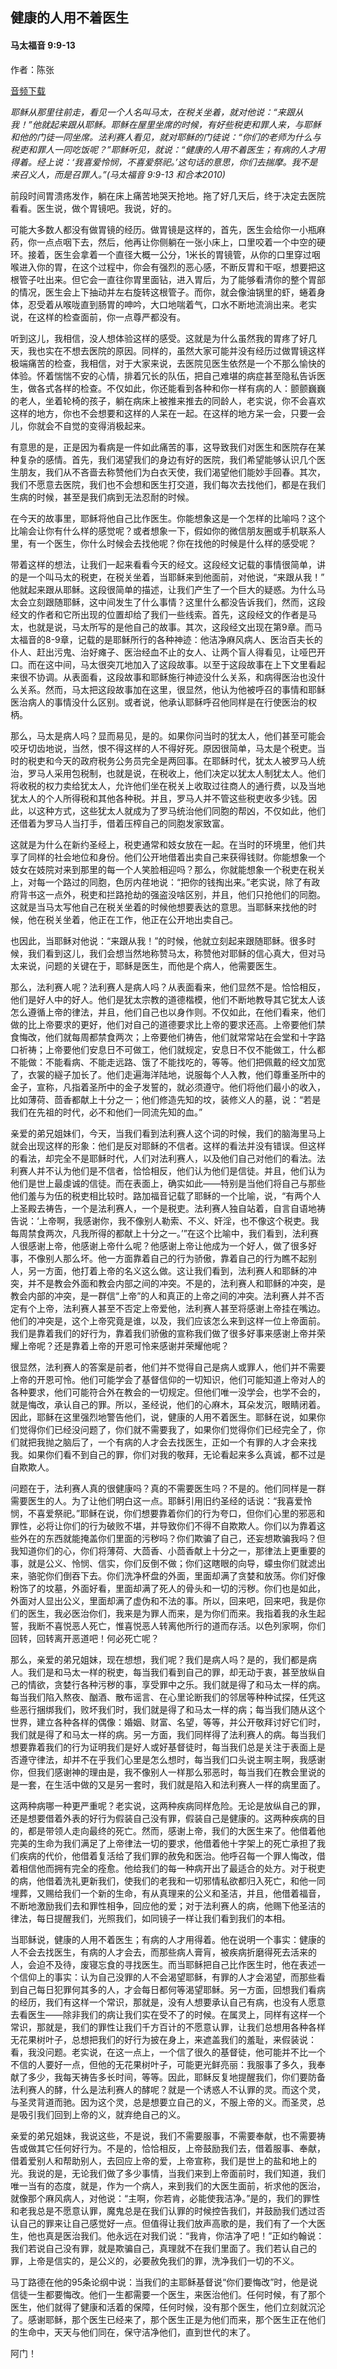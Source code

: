 ﻿## 健康的人用不着医生

#### 马太福音 9:9-13

作者：陈张

[音频下载](https://link.jscdn.cn/1drv/aHR0cHM6Ly8xZHJ2Lm1zL3UvcyFBaW5LWUhaYVJhLW5sRG9UU2lQQjN6N1A2MFE4P2U9c0dXMUFy.m4a)  

*耶稣从那里往前走，看见一个人名叫马太，在税关坐着，就对他说：“来跟从我！”他就起来跟从耶稣。耶稣在屋里坐席的时候，有好些税吏和罪人来，与耶稣和他的门徒一同坐席。法利赛人看见，就对耶稣的门徒说：“你们的老师为什么与税吏和罪人一同吃饭呢？”耶稣听见，就说：“健康的人用不着医生；有病的人才用得着。经上说：‘我喜爱怜悯，不喜爱祭祀。’这句话的意思，你们去揣摩。我不是来召义人，而是召罪人。”(马太福音 9:9-13 和合本2010)*

前段时间胃溃疡发作，躺在床上痛苦地哭天抢地。拖了好几天后，终于决定去医院看看。医生说，做个胃镜吧。我说，好的。

可能大多数人都没有做胃镜的经历。做胃镜是这样的，首先，医生会给你一小瓶麻药，你一点点咽下去，然后，他再让你侧躺在一张小床上，口里咬着一个中空的硬环。接着，医生会拿着一个直径大概一公分，1米长的胃镜管，从你的口里穿过咽喉进入你的胃，在这个过程中，你会有强烈的恶心感，不断反胃和干呕，想要把这根管子吐出来。但它会一直往你胃里面钻，进入胃后，为了能够看清你的整个胃部的情况，医生会上下抽动并左右旋转这根管子。而你，就会像油锅里的虾，蜷着身体，忍受着从喉咙直到肠胃的呻吟，大口地喘着气，口水不断地流淌出来。老实说，在这样的检查面前，你一点尊严都没有。

听到这儿，我相信，没人想体验这样的感受。这就是为什么虽然我的胃疼了好几天，我也实在不想去医院的原因。同样的，虽然大家可能并没有经历过做胃镜这样极端痛苦的检查，我相信，对于大家来说，去医院见医生依然是一个不那么愉快的体验。怀着惴惴不安的心情，排着冗长的队伍，把自己难堪的病症甚至隐私告诉医生，做各式各样的检查。不仅如此，你还能看到各种和你一样有病的人：颤颤巍巍的老人，坐着轮椅的孩子，躺在病床上被推来推去的同龄人，老实说，你不会喜欢这样的地方，你也不会想要和这样的人呆在一起。在这样的地方呆一会，只要一会儿，你就会不自觉的变得消极起来。

有意思的是，正是因为看病是一件如此痛苦的事，这导致我们对医生和医院存在某种复杂的感情。首先，我们渴望我们的身边有好的医院，我们希望能够认识几个医生朋友，我们从不吝啬去称赞他们为白衣天使，我们渴望他们能妙手回春。其次，我们不愿意去医院，我们也不会想和医生打交道，我们每次去找他们，都是在我们生病的时候，甚至是我们病到无法忍耐的时候。

在今天的故事里，耶稣将他自己比作医生。你能想象这是一个怎样的比喻吗？这个比喻会让你有什么样的感觉呢？或者想象一下，假如你的微信朋友圈或手机联系人里，有一个医生，你什么时候会去找他呢？你在找他的时候是什么样的感受呢？

带着这样的想法，让我们一起来看看今天的经文。这段经文记载的事情很简单，讲的是一个叫马太的税吏，在税关坐着，当耶稣来到他面前，对他说，“来跟从我！” 他就起来跟从耶稣。这段很简单的描述，让我们产生了一个巨大的疑惑。为什么马太会立刻跟随耶稣，这中间发生了什么事情？这里什么都没告诉我们，然而，这段经文的作者和它所出现的位置却给了我们一些线索。首先，这段经文的作者是马太，也就是说，马太所写的是他自己的故事。其次，这段经文出现在第9章。而马太福音的8-9章，记载的是耶稣所行的各种神迹：他洁净麻风病人、医治百夫长的仆人、赶出污鬼、治好瘫子、医治经血不止的女人、让两个盲人得看见，让哑巴开口。而在这中间，马太很突兀地加入了这段故事。以至于这段故事在上下文里看起来很不协调。从表面看，这段故事和耶稣施行神迹没什么关系，和病得医治也没什么关系。然而，马太把这段故事加在这里，很显然，他认为他被呼召的事情和耶稣医治病人的事情没什么区别。或者说，他承认耶稣呼召他同样是在行使医治的权柄。

那么，马太是病人吗？显而易见，是的。如果你问当时的犹太人，他们甚至可能会咬牙切齿地说，当然，恨不得这样的人不得好死。原因很简单，马太是个税吏。当时的税吏和今天的政府税务公务员完全是两回事。在耶稣时代，犹太人被罗马人统治，罗马人采用包税制，也就是说，在税收上，他们决定以犹太人制犹太人。他们将收税的权力卖给犹太人，允许他们坐在税关上收取过往商人的通行费，以及当地犹太人的个人所得税和其他各种税。并且，罗马人并不管这些税吏收多少钱。因此，以这种方式，这些犹太人就成为了罗马统治他们同胞的帮凶，不仅如此，他们还借着为罗马人当打手，借着压榨自己的同胞发家致富。

这就是为什么在新约圣经上，税吏通常和妓女放在一起。在当时的环境里，他们共享了同样的社会地位和身份。他们公开地借着出卖自己来获得钱财。你能想象一个妓女在妓院对来到那里的每一个人笑脸相迎吗？那么，你就能想象一个税吏在税关上，对每一个路过的同胞，色厉内荏地说：“把你的钱掏出来。”老实说，除了有政府背书这一点外，税吏和拦路抢劫的强盗没啥区别，并且，他们只抢他们的同胞。这就是当马太写他自己在税关坐着的时候他想要表达的意思。当耶稣来找他的时候，他在税关坐着，他正在工作，他正在公开地出卖自己。

也因此，当耶稣对他说：“来跟从我！”的时候，他就立刻起来跟随耶稣。很多时候，我们看到这儿，我们会想当然地称赞马太，称赞他对耶稣的信心真大，但对马太来说，问题的关键在于，耶稣是医生，而他是个病人，他需要医生。

那么，法利赛人呢？法利赛人是病人吗？从表面看来，他们显然不是。恰恰相反，他们是好人中的好人。他们是犹太宗教的道德楷模，他们不断地教导其它犹太人该怎么遵循上帝的律法，并且，他们自己也以身作则。不仅如此，在他们看来，他们做的比上帝要求的更好，他们对自己的道德要求比上帝的要求还高。上帝要他们禁食悔改，他们就每周都禁食两次；上帝要他们祷告，他们就常常站在会堂和十字路口祈祷；上帝要他们安息日不可做工，他们就规定，安息日不仅不能做工，什么都不能做：不能看病、不能走远路、饿了不能找吃的，等等。他们把佩戴的经文加宽了，衣裳的繸子加长了。他们走遍海洋陆地，说服每个人入教，他们尊重圣所中的金子，宣称，凡指着圣所中的金子发誓的，就必须遵守。他们将他们最小的收入，比如薄荷、茴香都献上十分之一；他们修造先知的坟，装修义人的墓，说：“若是我们在先祖的时代，必不和他们一同流先知的血。”

亲爱的弟兄姐妹们，今天，当我们看到法利赛人这个词的时候，我们的脑海里马上就会出现这样的形象：他们是反对耶稣的不信者。这样的看法并没有错误。但这样的看法，却完全不是耶稣时代，人们对法利赛人，以及他们自己对他们的看法。法利赛人并不认为他们是不信者，恰恰相反，他们认为他们是信徒。并且，他们认为他们是世上最虔诚的信徒。而在表面上，确实如此——特别是当他们将自己与那些他们羞与为伍的税吏相比较时。路加福音记载了耶稣的一个比喻，说，“有两个人上圣殿去祷告，一个是法利赛人，一个是税吏。法利赛人独自站着，自言自语地祷告说：‘上帝啊，我感谢你，我不像别人勒索、不义、奸淫，也不像这个税吏。我每周禁食两次，凡我所得的都献上十分之一。’”在这个比喻中，我们看到，法利赛人很感谢上帝，他感谢上帝什么呢？他感谢上帝让他成为一个好人，做了很多好事，不像别人那么坏。他一方面靠着自己的行为骄傲，靠着自己的行为瞧不起别人，另一方面，他打着上帝的名义这么做。这让我们看到，法利赛人和耶稣的冲突，并不是教会外面和教会内部之间的冲突。不是的，法利赛人和耶稣的冲突，是教会内部的冲突，是一群信“上帝”的人和真正的上帝之间的冲突。法利赛人并不否定有个上帝，法利赛人甚至不否定上帝爱他，法利赛人甚至将感谢上帝挂在嘴边。他们的冲突是，这个上帝究竟是谁，以及，我们应该怎么来到这样一位上帝面前。我们是靠着我们的好行为，靠着我们骄傲的宣称我们做了很多好事来感谢上帝并荣耀上帝呢？还是靠着上帝的开恩可怜来感谢并荣耀他呢？

很显然，法利赛人的答案是前者，他们并不觉得自己是病人或罪人，他们并不需要上帝的开恩可怜。他们可能学会了基督信仰的一切知识，他们可能知道上帝对人的各种要求，他们可能符合外在教会的一切规定。但他们唯一没学会，也学不会的，就是悔改，承认自己的罪。所以，圣经说，他们的心麻木，耳朵发沉，眼睛闭着。因此，耶稣在这里强烈地警告他们，说，健康的人用不着医生。耶稣在说，如果你们觉得你们已经没问题了，你们就不需要我了，如果你们觉得你们已经完全了，你们就把我抛之脑后了，一个有病的人才会去找医生，正如一个有罪的人才会来找我。如果你们看不到自己的罪，你们对我的敬拜，无论看起来多么真诚，都不过是自欺欺人。

问题在于，法利赛人真的很健康吗？真的不需要医生吗？不是的。他们同样是一群需要医生的人。为了让他们明白这一点。耶稣引用旧约圣经的话说：“我喜爱怜悯，不喜爱祭祀。”耶稣在说，你们想要靠着你们的行为夸口，但你们心里的邪恶和罪性，必将让你们的行为破败不堪，并导致你们不得不自欺欺人。你们以为靠着这些外在的东西就能掩盖你们里面的污秽吗？你们欺骗了自己，还妄想欺骗我吗？但我知道你们的心，你们将薄荷、大茴香、小茴香献上十分之一，那律法上更重要的事，就是公义、怜悯、信实，你们反倒不做；你们这瞎眼的向导，蠓虫你们就滤出来，骆驼你们倒吞下去。你们洗净杯盘的外面，里面却满了贪婪和放荡。你们好像粉饰了的坟墓，外面好看，里面却满了死人的骨头和一切的污秽。你们也是如此，外面对人显出公义，里面却满了虚伪和不法的事。所以，回来吧，回来吧，我是你们的医生，我必医治你们，我来是为罪人而来，是为你们而来。我指着我的永生起誓，我断不喜悦恶人死亡，惟喜悦恶人转离他所行的道而存活。以色列家啊，你们回转，回转离开恶道吧！何必死亡呢？

那么，亲爱的弟兄姐妹，现在想想，我们呢？我们是病人吗？是的，我们都是病人。我们是和马太一样的税吏，每当我们看到自己的罪，却无动于衷，甚至放纵自己的情欲，贪婪行各种污秽的事，享受罪中之乐。我们就是得了和马太一样的病。每当我们陷入熬夜、酗酒、散布谣言、在心里论断我们的邻居等种种试探，任凭这些恶行捆绑我们，败坏我们时，我们就是得了和马太一样的病；每当我们随从这个世界，建立各种各样的偶像：婚姻、财富、名望，等等，并公开敬拜讨好它们时，我们就是得了和马太一样的病。另一方面，我们同样得了法利赛人的病。每当我们想要靠着我们的行为证明我们是好人或好基督徒时，每当我们总是关注于表面上是否遵守律法，却并不在乎我们心里是怎么想时，每当我们口头说主啊主啊，我感谢你，但我们感谢神的理由是，我不像别人一样那么邪恶时，每当我们在教会里说的是一套，在生活中做的又是另一套时，我们就是陷入和法利赛人一样的病里面了。

这两种病哪一种更严重呢？老实说，这两种疾病同样危险。无论是放纵自己的罪，还是想要借着外表的好行为假装自己没有罪，假装自己是健康的。这两种疾病的目的，都是带领人走向最终的死亡。然而，感谢上帝，我们的大医生来了。他借着他完美的生命为我们满足了上帝律法一切的要求，他借着他十字架上的死亡承担了我们疾病的代价，他借着复活给了我们罪的赦免和医治。他呼召每一个罪人悔改，借着相信他而拥有完全的痊愈。他给我们的每一种病开出了最适合的处方。对于税吏的病，他借着洗礼更新我们，使我们的老我和一切邪情私欲都归入死亡，和他一同埋葬，又赐给我们一个新的生命，有从真理来的公义和圣洁，并且，他借着福音，不断地激励我们去和罪性相争，回应他的爱；对于法利赛人的病，他赐下他圣洁的律法，每日提醒我们，光照我们，如同镜子一样让我们看到我们的本相。

当耶稣说，健康的人用不着医生；有病的人才用得着。他在说明一个事实：健康的人不会去找医生，有病的人才会去，而那些病人膏肓，被疾病折磨得死去活来的人，会迫不及待，废寝忘食的寻找医生。而当耶稣把自己比作医生时，他在表述一个信仰上的事实：认为自己没罪的人不会渴望耶稣，有罪的人才会渴望，而那些看到自己每日犯罪何其多的人，才会每日都何等渴望耶稣。另一方面，回想我们看病的经历，我们有这样一个常识，那就是，没有人想要承认自己有病，也没有人愿意去看医生——除非我们的病让我们实在受不了的时候。在属灵上，同样有这样一个常识，那就是，我们的罪性让我们千方百计的不愿意认罪，让我们总想用各种各样无花果树叶子，总想把我们的好行为披在身上，来遮盖我们的羞耻，来假装说：看，我没问题。老实说，在这一点上，一个信了很久的基督徒，他可能并不比一个不信的人要好一点，但他的无花果树叶子，可能更光鲜亮丽：我服事了多久，我奉献了多少，我每天祷告多长时间，等等。因此，耶稣反复地提醒我们，你们要防备法利赛人的酵，什么是法利赛人的酵呢？就是一个诱惑人不认罪的灵。而这个灵，与圣灵背道而驰。因为这个灵，总是想要立自己的义，不服上帝的义。而圣灵，总是吸引我们回到上帝的义，就弃绝自己的义。

亲爱的弟兄姐妹，我说这些，不是说，我们不需要服事，不需要奉献，也不需要祷告或做其它任何好行为。不是的，恰恰相反，上帝鼓励我们去，借着服事、奉献，借着爱别人和帮助别人，去回应上帝的爱，上帝宣称，我们是世上的盐和地上的光。我说的是，无论我们做了多少事情，当我们来到上帝面前时，我们知道，我们唯一当有的态度，就是，作为一个病人，来到我们的大医生面前，祈求他的医治，就像那个麻风病人，对他说：“主啊，你若肯，必能使我洁净。”是的，我们的罪性和老我总是不愿意认罪，魔鬼总是在我们认罪的时候控告我们，并鼓励我们透过否认自己的罪来让自己感觉好一点。但值得让我们放声高歌的是，我们有了一个大医生，他也真是医治我们。他永远在对我们说：“我肯，你洁净了吧！”正如约翰说：我们若说自己没有罪，就是欺骗自己，真理就不在我们里面了。我们若认自己的罪，上帝是信实的，是公义的，必要赦免我们的罪，洗净我们一切的不义。

马丁路德在他的95条论纲中说：当我们的主耶稣基督说“你们要悔改”时，他是说信徒一生都要悔改。他们一生都需要一个医生，来医治他们。任何时候，有了那个医生，他们就得了健康和活着的保障，任何时候，没有那个医生，他们立刻就沉沦了。感谢耶稣，那个医生已经来了，那个医生正是为他们而来，那个医生正在他们的生命中，天天与他们同在，保守洁净他们，直到世代的末了。

阿门！

